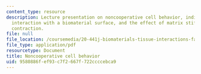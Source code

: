 ```yaml
---
content_type: resource
description: Lecture presentation on noncooperative cell behavior, individual cell
  interaction with a biomaterial surface, and the effect of matrix stiffness on cell
  contraction.
file: null
file_location: /coursemedia/20-441j-biomaterials-tissue-interactions-fall-2009/9580886fef93c7f2667f722ccccebca9_MIT20_441JF09_lec13_iy.pdf
file_type: application/pdf
resourcetype: Document
title: Noncooperative cell behavior
uid: 9580886f-ef93-c7f2-667f-722ccccebca9
---
```

